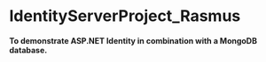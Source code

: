 # IdentityServerProject_Rasmus
#### To demonstrate ASP.NET Identity in combination with a MongoDB database.
